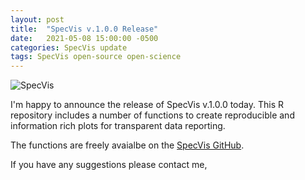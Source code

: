 ```yaml
---
layout: post
title:  "SpecVis v.1.0.0 Release"
date:   2021-05-08 15:00:00 -0500
categories: SpecVis update
tags: SpecVis open-source open-science
---
```


![SpecVis](/_data/Logo.png)

I'm happy to announce the release of SpecVis v.1.0.0 today. This R repository includes a number of functions to create reproducible and information rich plots for transparent data reporting.

The functions are freely avaialbe on the [SpecVis GitHub](https://github.com/HJZollner/SpecVis/releases).

If you have any suggestions please contact me,
